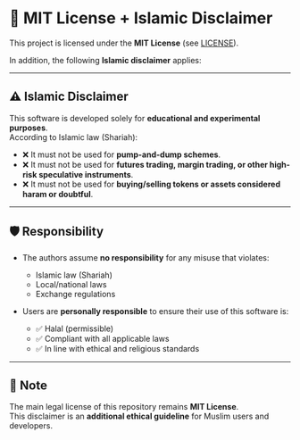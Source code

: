 # 📜 MIT License + Islamic Disclaimer

This project is licensed under the **MIT License** (see [LICENSE](../LICENSE)).  

In addition, the following **Islamic disclaimer** applies:

---

## ⚠️ Islamic Disclaimer

This software is developed solely for **educational and experimental purposes**.  
According to Islamic law (Shariah):

- ❌ It must not be used for **pump-and-dump schemes**.  
- ❌ It must not be used for **futures trading, margin trading, or other high-risk speculative instruments**.  
- ❌ It must not be used for **buying/selling tokens or assets considered haram or doubtful**.  

---

## 🛡️ Responsibility

- The authors assume **no responsibility** for any misuse that violates:  
  - Islamic law (Shariah)  
  - Local/national laws  
  - Exchange regulations  

- Users are **personally responsible** to ensure their use of this software is:  
  - ✅ Halal (permissible)  
  - ✅ Compliant with all applicable laws  
  - ✅ In line with ethical and religious standards

---

## 📌 Note

The main legal license of this repository remains **MIT License**.  
This disclaimer is an **additional ethical guideline** for Muslim users and developers.
